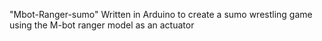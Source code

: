 "Mbot-Ranger-sumo" 
Written in Arduino to create a sumo wrestling game using the M-bot ranger model as an actuator
